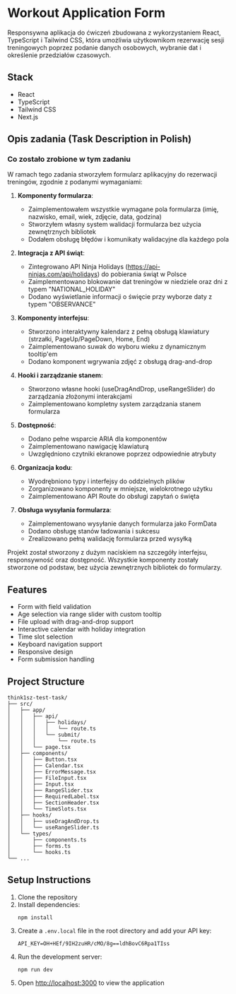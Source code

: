 # Workout Application Form

Responsywna aplikacja do ćwiczeń zbudowana z wykorzystaniem React, TypeScript i Tailwind CSS, która umożliwia użytkownikom rezerwację sesji treningowych poprzez podanie danych osobowych, wybranie dat i określenie przedziałów czasowych.

## Stack

- React
- TypeScript
- Tailwind CSS
- Next.js

## Opis zadania (Task Description in Polish)

### Co zostało zrobione w tym zadaniu

W ramach tego zadania stworzyłem formularz aplikacyjny do rezerwacji treningów, zgodnie z podanymi wymaganiami:

1. **Komponenty formularza**:
   - Zaimplementowałem wszystkie wymagane pola formularza (imię, nazwisko, email, wiek, zdjęcie, data, godzina)
   - Stworzyłem własny system walidacji formularza bez użycia zewnętrznych bibliotek
   - Dodałem obsługę błędów i komunikaty walidacyjne dla każdego pola

2. **Integracja z API świąt**:
   - Zintegrowano API Ninja Holidays (https://api-ninjas.com/api/holidays) do pobierania świąt w Polsce
   - Zaimplementowano blokowanie dat treningów w niedziele oraz dni z typem "NATIONAL_HOLIDAY"
   - Dodano wyświetlanie informacji o święcie przy wyborze daty z typem "OBSERVANCE"

3. **Komponenty interfejsu**:
   - Stworzono interaktywny kalendarz z pełną obsługą klawiatury (strzałki, PageUp/PageDown, Home, End)
   - Zaimplementowano suwak do wyboru wieku z dynamicznym tooltip'em
   - Dodano komponent wgrywania zdjęć z obsługą drag-and-drop

4. **Hooki i zarządzanie stanem**:
   - Stworzono własne hooki (useDragAndDrop, useRangeSlider) do zarządzania złożonymi interakcjami
   - Zaimplementowano kompletny system zarządzania stanem formularza

5. **Dostępność**:
   - Dodano pełne wsparcie ARIA dla komponentów
   - Zaimplementowano nawigację klawiaturą
   - Uwzględniono czytniki ekranowe poprzez odpowiednie atrybuty

6. **Organizacja kodu**:
   - Wyodrębniono typy i interfejsy do oddzielnych plików
   - Zorganizowano komponenty w mniejsze, wielokrotnego użytku
   - Zaimplementowano API Route do obsługi zapytań o święta

7. **Obsługa wysyłania formularza**:
   - Zaimplementowano wysyłanie danych formularza jako FormData
   - Dodano obsługę stanów ładowania i sukcesu
   - Zrealizowano pełną walidację formularza przed wysyłką

Projekt został stworzony z dużym naciskiem na szczegóły interfejsu, responsywność oraz dostępność. Wszystkie komponenty zostały stworzone od podstaw, bez użycia zewnętrznych bibliotek do formularzy.

## Features

- Form with field validation
- Age selection via range slider with custom tooltip
- File upload with drag-and-drop support
- Interactive calendar with holiday integration
- Time slot selection
- Keyboard navigation support
- Responsive design
- Form submission handling

## Project Structure

```
think1sz-test-task/
├── src/
│   ├── app/
│   │   ├── api/
│   │   │   ├── holidays/
│   │   │   │   └── route.ts
│   │   │   └── submit/
│   │   │       └── route.ts
│   │   └── page.tsx
│   ├── components/
│   │   ├── Button.tsx
│   │   ├── Calendar.tsx
│   │   ├── ErrorMessage.tsx
│   │   ├── FileInput.tsx
│   │   ├── Input.tsx
│   │   ├── RangeSlider.tsx
│   │   ├── RequiredLabel.tsx
│   │   ├── SectionHeader.tsx
│   │   └── TimeSlots.tsx
│   ├── hooks/
│   │   ├── useDragAndDrop.ts
│   │   └── useRangeSlider.ts
│   └── types/
│       ├── components.ts
│       ├── forms.ts
│       └── hooks.ts
└── ...
```

## Setup Instructions

1. Clone the repository
2. Install dependencies:
   ```
   npm install
   ```
3. Create a `.env.local` file in the root directory and add your API key:
   ```
   API_KEY=OH+HEf/9IH2zuHR/cMO/8g==ldhBovC6Rpa1TIss
   ```
4. Run the development server:
   ```
   npm run dev
   ```
5. Open [http://localhost:3000](http://localhost:3000) to view the application
